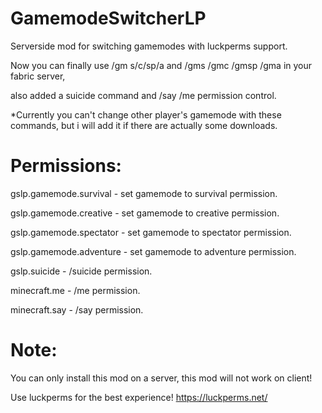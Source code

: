 # GamemodeSwitcherLP

Serverside mod for switching gamemodes with luckperms support.

 

Now you can finally use /gm s/c/sp/a and /gms /gmc /gmsp /gma in your fabric server,

also added a suicide command and /say /me permission control.

*Currently you can't change other player's gamemode with these commands, but i will add it if there are actually some downloads.

 

# Permissions:

gslp.gamemode.survival - set gamemode to survival permission.

gslp.gamemode.creative - set gamemode to creative permission.

gslp.gamemode.spectator - set gamemode to spectator permission.

gslp.gamemode.adventure - set gamemode to adventure permission.

gslp.suicide - /suicide permission.

minecraft.me - /me permission.

minecraft.say - /say permission.

 

# Note:

You can only install this mod on a server, this mod will not work on client!

Use luckperms for the best experience! https://luckperms.net/

